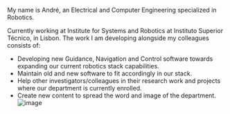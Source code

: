 My name is André, an Electrical and Computer Engineering specialized in Robotics. 

Currently working at Institute for Systems and Robotics at Instituto Superior Técnico, in Lisbon. The work I am developing alongside my colleagues consists of:
- Developing new Guidance, Navigation and Control software towards expanding our current robotics stack capabilities.
- Maintain old and new software to fit accordingly in our stack.
- Help other investigators/colleagues in their research work and projects where our department is currently enrolled.
- Create new content to spread the word and image of the department.
![image](https://user-images.githubusercontent.com/29001598/177327085-5e916556-00ab-4b76-a1aa-f3ebb7752a57.png)


<!---
andrepotes/andrepotes is a ✨ special ✨ repository because its `README.md` (this file) appears on your GitHub profile.
You can click the Preview link to take a look at your changes.
--->
